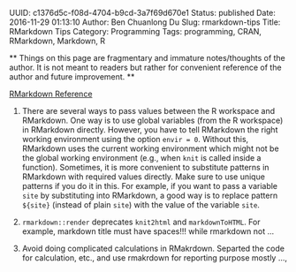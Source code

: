 UUID: c1376d5c-f08d-4704-b9cd-3a7f69d670e1
Status: published
Date: 2016-11-29 01:13:10
Author: Ben Chuanlong Du
Slug: rmarkdown-tips
Title: RMarkdown Tips
Category: Programming
Tags: programming, CRAN, RMarkdown, Markdown, R

**
Things on this page are
fragmentary and immature notes/thoughts of the author.
It is not meant to readers
but rather for convenient reference of the author and future improvement.
**

[RMarkdown Reference](https://www.rstudio.com/wp-content/uploads/2015/03/rmarkdown-reference.pdf)

1. There are several ways to pass values 
between the R workspace and RMarkdown.
One way is to use global variables (from the R workspace)
in RMarkdown directly.
However, 
you have to tell RMarkdown the right working environment 
using the option `envir = 0`.
Without this, 
RMarkdown uses the current working environment 
which might not be the global working environment
(e.g., when `knit` is called inside a function). 
Sometimes, 
it is more convenient to substitute patterns in RMarkdown with required values directly.
Make sure to use unique patterns if you do it in this.
For example, 
if you want to pass a variable `site` by substituting into RMarkdown,
a good way is to replace pattern `${site}` (instead of plain `site`) with the value of the variable `site`.

2. `rmarkdown::render` deprecates `knit2html` and `markdownToHTML`.
For example, 
markdown title must have spaces!!! while rmarkdown not ...

3. Avoid doing complicated calculations in RMakrdown. 
Separted the code for calculation, etc., and use rmakrdown for reporting purpose mostly ...,

